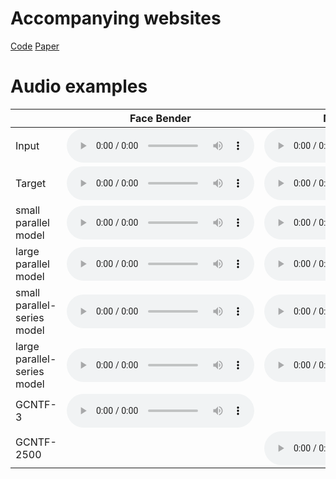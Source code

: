 # Accompanying websites

[Code](https://github.com/ville14/KLANN)
[Paper]()

# Audio examples

| | Face Bender | MCompressor | LA-2A |
| ------------- | ------------- | ------------- | ------------- |
| Input | <audio controls><source src="{{site.baseurl}}/facebender-example/facebender-rndamp-input.wav" type="audio/ogg"><source src="{{site.baseurl}}/facebender-example/facebender-rndamp-input.wav" type="audio/ogg">Your browser does not support the audio tag.</audio> | <audio controls><source src="{{site.baseurl}}/mcompressor-example/mcomp-rndamp-A1msR1000ms-input.wav" type="audio/ogg"><source src="{{site.baseurl}}/mcompressor-example/mcomp-rndamp-A1msR1000ms-input.wav" type="audio/ogg">Your browser does not support the audio tag.</audio> | <audio controls><source src="{{site.baseurl}}/la-2a-example/la2a-input.wav" type="audio/ogg"><source src="{{site.baseurl}}/la-2a-example/la2a-input.wav" type="audio/ogg">Your browser does not support the audio tag.</audio> |
| Target | <audio controls><source src="{{site.baseurl}}/facebender-example/facebender-rndamp-target.wav" type="audio/ogg"><source src="{{site.baseurl}}/facebender-example/facebender-rndamp-target.wav" type="audio/ogg">Your browser does not support the audio tag.</audio> | <audio controls><source src="{{site.baseurl}}/mcompressor-example/mcomp-rndamp-A1msR1000ms-target.wav" type="audio/ogg"><source src="{{site.baseurl}}/mcompressor-example/mcomp-rndamp-A1msR1000ms-target.wav" type="audio/ogg">Your browser does not support the audio tag.</audio> | <audio controls><source src="{{site.baseurl}}/la-2a-example/la2a-target.wav" type="audio/ogg"><source src="{{site.baseurl}}/la-2a-example/la2a-target.wav" type="audio/ogg">Your browser does not support the audio tag.</audio> | 
| small parallel model | <audio controls><source src="{{site.baseurl}}/facebender-example/facebender-rndamp_small_MODEL1_hat.wav" type="audio/ogg"><source src="{{site.baseurl}}/facebender-example/facebender-rndamp_small_MODEL1_hat.wav.wav" type="audio/ogg">Your browser does not support the audio tag.</audio> | <audio controls><source src="{{site.baseurl}}/mcompressor-example/mcomp-rndamp-A1msR1000ms_small_MODEL1_hat.wav" type="audio/ogg"><source src="{{site.baseurl}}/mcompressor-example/mcomp-rndamp-A1msR1000ms_small_MODEL1_hat.wav" type="audio/ogg">Your browser does not support the audio tag.</audio> | <audio controls><source src="{{site.baseurl}}/la-2a-example/la2a_small_MODEL1_hat.wav" type="audio/ogg"><source src="{{site.baseurl}}/la-2a-example/la2a_small_MODEL1_hat.wav" type="audio/ogg">Your browser does not support the audio tag.</audio> |
| large parallel model | <audio controls><source src="{{site.baseurl}}/facebender-example/facebender-rndamp_large_MODEL1_hat.wav" type="audio/ogg"><source src="{{site.baseurl}}/facebender-example/facebender-rndamp_large_MODEL1_hat.wav" type="audio/ogg">Your browser does not support the audio tag.</audio> | <audio controls><source src="{{site.baseurl}}/mcompressor-example/mcomp-rndamp-A1msR1000ms_large_MODEL1_hat.wav" type="audio/ogg"><source src="{{site.baseurl}}/mcompressor-example/mcomp-rndamp-A1msR1000ms_large_MODEL1_hat.wav" type="audio/ogg">Your browser does not support the audio tag.</audio> | <audio controls><source src="{{site.baseurl}}/la-2a-example/la2a_large_MODEL1_hat.wav" type="audio/ogg"><source src="{{site.baseurl}}/la-2a-example/la2a_large_MODEL1_hat.wav" type="audio/ogg">Your browser does not support the audio tag.</audio> |
| small parallel-series model | <audio controls><source src="{{site.baseurl}}/facebender-example/facebender-rndamp_small_MODEL2_hat.wav" type="audio/ogg"><source src="{{site.baseurl}}/facebender-example/facebender-rndamp_small_MODEL2_hat.wav" type="audio/ogg">Your browser does not support the audio tag.</audio> | <audio controls><source src="{{site.baseurl}}/mcompressor-example/mcomp-rndamp-A1msR1000ms_small_MODEL2_hat.wav" type="audio/ogg"><source src="{{site.baseurl}}/mcompressor-example/mcomp-rndamp-A1msR1000ms_small_MODEL2_hat.wav" type="audio/ogg">Your browser does not support the audio tag.</audio> | <audio controls><source src="{{site.baseurl}}/la-2a-example/la2a_small_MODEL2_hat.wav" type="audio/ogg"><source src="{{site.baseurl}}/la-2a-example/la2a_small_MODEL2_hat.wav" type="audio/ogg">Your browser does not support the audio tag.</audio> |
| large parallel-series model | <audio controls><source src="{{site.baseurl}}/facebender-example/facebender-rndamp_large_MODEL2_hat.wav" type="audio/ogg"><source src="{{site.baseurl}}/facebender-example/facebender-rndamp_large_MODEL2_hat.wav" type="audio/ogg">Your browser does not support the audio tag.</audio> | <audio controls><source src="{{site.baseurl}}/mcompressor-example/mcomp-rndamp-A1msR1000ms_large_MODEL2_hat.wav" type="audio/ogg"><source src="{{site.baseurl}}/mcompressor-example/mcomp-rndamp-A1msR1000ms_large_MODEL2_hat.wav" type="audio/ogg">Your browser does not support the audio tag.</audio> | <audio controls><source src="{{site.baseurl}}/la-2a-example/la2a_large_MODEL2_hat.wav" type="audio/ogg"><source src="{{site.baseurl}}/la-2a-example/la2a_large_MODEL2_hat.wav" type="audio/ogg">Your browser does not support the audio tag.</audio> |
| GCNTF-3 | <audio controls><source src="{{site.baseurl}}/facebender-example/facebender-rndamp_GCNTF3.wav" type="audio/ogg"><source src="{{site.baseurl}}/facebender-example/facebender-rndamp_GCNTF3.wav" type="audio/ogg">Your browser does not support the audio tag.</audio> |  | <audio controls><source src="{{site.baseurl}}/la-2a-example/la2a-GCNTF3.wav" type="audio/ogg"><source src="{{site.baseurl}}/la-2a-example/la2a-GCNTF3.wav" type="audio/ogg">Your browser does not support the audio tag.</audio> |
| GCNTF-2500 |  | <audio controls><source src="{{site.baseurl}}/mcompressor-example/mcomp-rndamp-A1msR1000ms_GCNTF2500.wav" type="audio/ogg"><source src="{{site.baseurl}}/mcompressor-example/mcomp-rndamp-A1msR1000ms_GCNTF2500.wav" type="audio/ogg">Your browser does not support the audio tag.</audio> |  |
